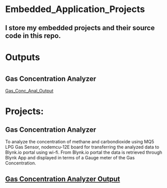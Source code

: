 # Embedded_Application_Projects
## I store my embedded projects and their source code in this repo.
# Outputs 
  # <a name="gas-concentration-analyzer"></a>
  ## Gas Concentration Analyzer
  [Gas_Conc_Anal_Output](https://github.com/Shivram-U/Embedded_Application_Projects/assets/92662851/66c7ede3-e457-4756-981c-b634f4500a47)
  

# Projects:
  ## Gas Concentration Analyzer
  To analyze the concentration of methane and carbondioxide using MQ5 LPG Gas Sensor, nodemcu-12E board for transferring the analyzed data to Blynk.io portal using wi-fi.
  From Blynk.io portal the data is retrieved through Blynk App and displayed in terms of a Gauge meter of the Gas Concentration.
  ## [Gas Concentration Analyzer Output](#gas-concentration-analyzer)
